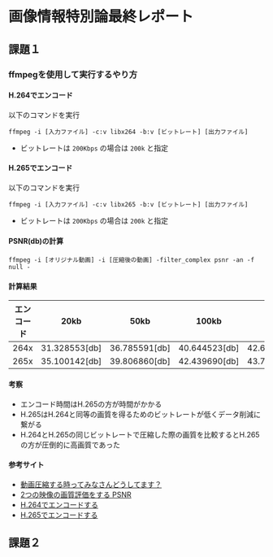 # 画像情報特別論最終レポート

## 課題１
### ffmpegを使用して実行するやり方

#### H.264でエンコード

以下のコマンドを実行
```
ffmpeg -i [入力ファイル] -c:v libx264 -b:v [ビットレート] [出力ファイル]
```
- ビットレートは `200Kbps` の場合は `200k` と指定

#### H.265でエンコード

以下のコマンドを実行
```
ffmpeg -i [入力ファイル] -c:v libx265 -b:v [ビットレート] [出力ファイル]
```
- ビットレートは `200Kbps` の場合は `200k` と指定

#### PSNR(db)の計算


```
ffmpeg -i [オリジナル動画] -i [圧縮後の動画] -filter_complex psnr -an -f null -
```

#### 計算結果

| エンコード | 20kb | 50kb | 100kb | 150kb | 200kb | 250kb | 300kb |
| :-----: | :-----: | :-----: | :-----: | :-----: | :-----: | :-----: | :-----: |
| 264x | 31.328553[db] | 36.785591[db] | 40.644523[db] | 42.627868[db] | 43.972909[db] | 44.972522[db] | 45.737302[db] |
| 265x | 35.100142[db] | 39.806860[db] | 42.439690[db] | 43.765471[db] | 44.54526[db] | 45.415505[db] | 45.822527[db] |


#### 考察
- エンコード時間はH.265の方が時間がかかる
- H.265はH.264と同等の画質を得るためのビットレートが低くデータ削減に繋がる
- H.264とH.265の同じビットレートで圧縮した際の画質を比較するとH.265の方が圧倒的に高画質であった

#### 参考サイト
- [動画圧縮する時ってみなさんどうしてます？](https://creatorsblog.nijibox.jp/mov-optimize/)
- [2つの映像の画質評価をする PSNR](https://nico-lab.net/psnr_with_ffmpeg/)
- [H.264でエンコードする](http://tech.ckme.co.jp/ffmpeg_h264.shtml)
- [H.265でエンコードする](http://tech.ckme.co.jp/ffmpeg_h265.shtml)

## 課題２
